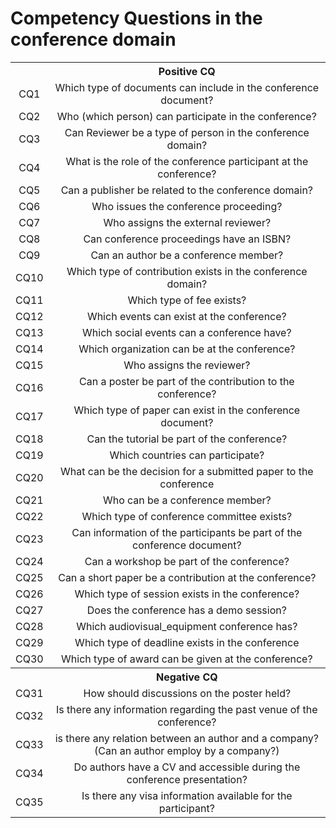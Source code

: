 # Competency Questions in the conference domain
<table>
  <tr>
    <th align="center"></th>
    <th align="center">Positive CQ</th>
  </tr>
  <tr>
    <td align="center">CQ1</td>
    <td align="center">Which type of documents can include in the conference document?</td>
  </tr>
  <tr>
    <td align="center">CQ2</td>
    <td align="center">Who (which person) can participate in the conference?</td>
  </tr>
  <tr>
    <td align="center">CQ3</td>
    <td align="center">Can Reviewer be a type of person in the conference domain?</td>
  </tr>
  <tr>
    <td align="center">CQ4</td>
    <td align="center">What is the role of the conference participant at the conference?</td>
  </tr>
  <tr>
    <td align="center">CQ5</td>
    <td align="center">Can a publisher be related to the conference domain?</td>
  </tr>
  <tr>
    <td align="center">CQ6</td>
    <td align="center">Who issues the conference proceeding?</td>
  </tr>
  <tr>
    <td align="center">CQ7</td>
    <td align="center">Who assigns the external reviewer?</td>
  </tr>
  <tr>
    <td align="center">CQ8</td>
    <td align="center">Can conference proceedings have an ISBN?</td>
  </tr>
  <tr>
    <td align="center">CQ9</td>
    <td align="center">Can an author be a conference member?</td>
  </tr>
  <tr>
    <td align="center">CQ10</td>
    <td align="center">Which type of contribution exists in the conference domain?</td>
  </tr>
  <tr>
    <td align="center">CQ11</td>
    <td align="center">Which type of fee exists?</td>
  </tr>
  <tr>
    <td align="center">CQ12</td>
    <td align="center">Which events can exist at the conference?</td>
  </tr>
  <tr>
    <td align="center">CQ13</td>
    <td align="center">Which social events can a conference have?</td>
  </tr>
  <tr>
    <td align="center">CQ14</td>
    <td align="center">Which organization can be at the conference?</td>
  </tr>
  <tr>
    <td align="center">CQ15</td>
    <td align="center">Who assigns the reviewer?</td>
  </tr>
  <tr>
    <td align="center">CQ16</td>
    <td align="center">Can a poster be part of the contribution to the conference?</td>
  </tr>
  <tr>
    <td align="center">CQ17</td>
    <td align="center">Which type of paper can exist in the conference document?</td>
  </tr>
  <tr>
    <td align="center">CQ18</td>
    <td align="center">Can the tutorial be part of the conference?</td>
  </tr>
  <tr>
    <td align="center">CQ19</td>
    <td align="center">Which countries can participate?</td>
  </tr>
  <tr>
    <td align="center">CQ20</td>
    <td align="center">What can be the decision for a submitted paper to the conference</td>
  </tr>
  <tr>
    <td align="center">CQ21</td>
    <td align="center">Who can be a conference member?</td>
  </tr>
  <tr>
    <td align="center">CQ22</td>
    <td align="center">Which type of conference committee exists?</td>
  </tr>
  <tr>
    <td align="center">CQ23</td>
    <td align="center">Can information of the participants be part of the conference document?</td>
  </tr>
  <tr>
    <td align="center">CQ24</td>
    <td align="center">Can a workshop be part of the conference?</td>
  </tr>
  <tr>
    <td align="center">CQ25</td>
    <td align="center">Can a short paper be a contribution at the conference?</td>
  </tr>
  <tr>
    <td align="center">CQ26</td>
    <td align="center">Which type of session exists in the conference?</td>
  </tr>
  <tr>
    <td align="center">CQ27</td>
    <td align="center">Does the conference has a demo session?</td>
  </tr>
  <tr>
    <td align="center">CQ28</td>
    <td align="center">Which audiovisual_equipment conference has?</td>
  </tr>
  <tr>
    <td align="center">CQ29</td>
    <td align="center">Which type of deadline exists in the conference</td>
  </tr>
  <tr>
    <td align="center">CQ30</td>
    <td align="center">Which type of award can be given at the conference?</td>
  </tr>
  <tr>
    <th align="center"></th>
    <th align="center">Negative CQ</th>
  </tr>
  <tr>
    <td align="center">CQ31</td>
    <td align="center">How should discussions on the poster held?</td>
  </tr>
  <tr>
    <td align="center">CQ32</td>
    <td align="center">Is there any information regarding the past venue of the conference?</td>
  </tr>
  <tr>
    <td align="center">CQ33</td>
    <td align="center">is there any relation between an author and a company? (Can an author employ by a company?)</td>
  </tr>
  <tr>
    <td align="center">CQ34</td>
    <td align="center">Do authors have a CV and accessible during the conference presentation?</td>
  </tr>
  <tr>
    <td align="center">CQ35</td>
    <td align="center">Is there any visa information available for the participant?</td>
  </tr>
</table>
